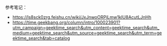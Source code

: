 参考笔记：

- https://ls8sck0zrg.feishu.cn/wiki/JxJnwoORPiLmw1kIU8AcutLJnHh
- https://time.geekbang.org/column/intro/100023901?utm_campaign=geektime_search&utm_content=geektime_search&utm_medium=geektime_search&utm_source=geektime_search&utm_term=geektime_search&tab=catalog

